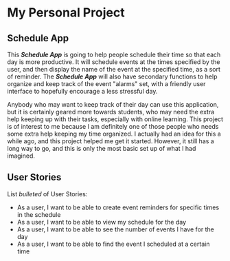 # My Personal Project

## Schedule App
    
 This ***Schedule App*** is going to help people schedule their time so that each day is more productive. It 
 will schedule events at the times specified by the user, and then display the name of the event at the specified
 time, as a sort of reminder. The ***Schedule App*** will also have secondary functions to help organize and 
 keep track of the event "alarms" set, with a friendly user interface to hopefully encourage a less stressful day.
 
 Anybody who may want to keep track of their day can use this application, but it is certainly geared more towards
 students, who may need the extra help keeping up with their tasks, especially with online learning. This project
 is of interest to me because I am definitely one of those people who needs some extra help keeping my time 
 organized. I actually had an idea for this a while ago, and this project helped me get it started. However, it 
 still has a long way to go, and this is only the most basic set up of what I had imagined. 

## User Stories 

List *bulleted* of User Stories:
- As a user, I want to be able to create event reminders for specific times in the schedule 
- As a user, I want to be able to view my schedule for the day
- As a user, I want to be able to see the number of events I have for the day
- As a user, I want to be able to find the event I scheduled at a certain time 